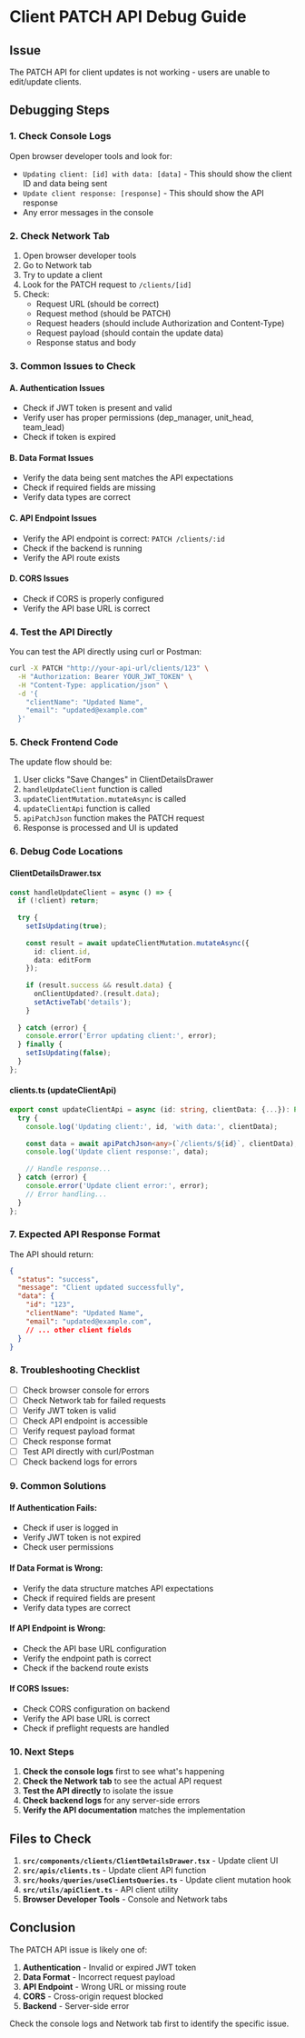 # Client PATCH API Debug Guide

## Issue
The PATCH API for client updates is not working - users are unable to edit/update clients.

## Debugging Steps

### 1. **Check Console Logs**
Open browser developer tools and look for:
- `Updating client: [id] with data: [data]` - This should show the client ID and data being sent
- `Update client response: [response]` - This should show the API response
- Any error messages in the console

### 2. **Check Network Tab**
1. Open browser developer tools
2. Go to Network tab
3. Try to update a client
4. Look for the PATCH request to `/clients/[id]`
5. Check:
   - Request URL (should be correct)
   - Request method (should be PATCH)
   - Request headers (should include Authorization and Content-Type)
   - Request payload (should contain the update data)
   - Response status and body

### 3. **Common Issues to Check**

#### A. **Authentication Issues**
- Check if JWT token is present and valid
- Verify user has proper permissions (dep_manager, unit_head, team_lead)
- Check if token is expired

#### B. **Data Format Issues**
- Verify the data being sent matches the API expectations
- Check if required fields are missing
- Verify data types are correct

#### C. **API Endpoint Issues**
- Verify the API endpoint is correct: `PATCH /clients/:id`
- Check if the backend is running
- Verify the API route exists

#### D. **CORS Issues**
- Check if CORS is properly configured
- Verify the API base URL is correct

### 4. **Test the API Directly**

You can test the API directly using curl or Postman:

```bash
curl -X PATCH "http://your-api-url/clients/123" \
  -H "Authorization: Bearer YOUR_JWT_TOKEN" \
  -H "Content-Type: application/json" \
  -d '{
    "clientName": "Updated Name",
    "email": "updated@example.com"
  }'
```

### 5. **Check Frontend Code**

The update flow should be:
1. User clicks "Save Changes" in ClientDetailsDrawer
2. `handleUpdateClient` function is called
3. `updateClientMutation.mutateAsync` is called
4. `updateClientApi` function is called
5. `apiPatchJson` function makes the PATCH request
6. Response is processed and UI is updated

### 6. **Debug Code Locations**

#### ClientDetailsDrawer.tsx
```typescript
const handleUpdateClient = async () => {
  if (!client) return;
  
  try {
    setIsUpdating(true);
    
    const result = await updateClientMutation.mutateAsync({
      id: client.id,
      data: editForm
    });
    
    if (result.success && result.data) {
      onClientUpdated?.(result.data);
      setActiveTab('details');
    }
    
  } catch (error) {
    console.error('Error updating client:', error);
  } finally {
    setIsUpdating(false);
  }
};
```

#### clients.ts (updateClientApi)
```typescript
export const updateClientApi = async (id: string, clientData: {...}): Promise<ApiResponse<Client>> => {
  try {
    console.log('Updating client:', id, 'with data:', clientData);
    
    const data = await apiPatchJson<any>(`/clients/${id}`, clientData);
    console.log('Update client response:', data);
    
    // Handle response...
  } catch (error) {
    console.error('Update client error:', error);
    // Error handling...
  }
};
```

### 7. **Expected API Response Format**

The API should return:
```json
{
  "status": "success",
  "message": "Client updated successfully",
  "data": {
    "id": "123",
    "clientName": "Updated Name",
    "email": "updated@example.com",
    // ... other client fields
  }
}
```

### 8. **Troubleshooting Checklist**

- [ ] Check browser console for errors
- [ ] Check Network tab for failed requests
- [ ] Verify JWT token is valid
- [ ] Check API endpoint is accessible
- [ ] Verify request payload format
- [ ] Check response format
- [ ] Test API directly with curl/Postman
- [ ] Check backend logs for errors

### 9. **Common Solutions**

#### If Authentication Fails:
- Check if user is logged in
- Verify JWT token is not expired
- Check user permissions

#### If Data Format is Wrong:
- Verify the data structure matches API expectations
- Check if required fields are present
- Verify data types are correct

#### If API Endpoint is Wrong:
- Check the API base URL configuration
- Verify the endpoint path is correct
- Check if the backend route exists

#### If CORS Issues:
- Check CORS configuration on backend
- Verify the API base URL is correct
- Check if preflight requests are handled

### 10. **Next Steps**

1. **Check the console logs** first to see what's happening
2. **Check the Network tab** to see the actual API request
3. **Test the API directly** to isolate the issue
4. **Check backend logs** for any server-side errors
5. **Verify the API documentation** matches the implementation

## Files to Check

1. **`src/components/clients/ClientDetailsDrawer.tsx`** - Update client UI
2. **`src/apis/clients.ts`** - Update client API function
3. **`src/hooks/queries/useClientsQueries.ts`** - Update client mutation hook
4. **`src/utils/apiClient.ts`** - API client utility
5. **Browser Developer Tools** - Console and Network tabs

## Conclusion

The PATCH API issue is likely one of:
1. **Authentication** - Invalid or expired JWT token
2. **Data Format** - Incorrect request payload
3. **API Endpoint** - Wrong URL or missing route
4. **CORS** - Cross-origin request blocked
5. **Backend** - Server-side error

Check the console logs and Network tab first to identify the specific issue.
